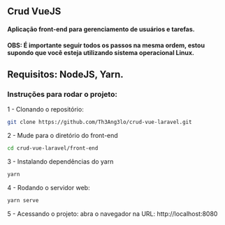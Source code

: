 ## Crud VueJS
#### Aplicação front-end para gerenciamento de usuários e tarefas.

#### OBS: É importante seguir todos os passos na mesma ordem, estou supondo que você esteja utilizando sistema operacional Linux.

## Requisitos: NodeJS, Yarn.

### Instruções para rodar o projeto:

1 - Clonando o repositório:
```zsh
git clone https://github.com/Th3Ang3lo/crud-vue-laravel.git
```

2 - Mude para o diretório do front-end
```zsh
cd crud-vue-laravel/front-end
```

3 - Instalando dependências do yarn
```zsh
yarn
```

4 - Rodando o servidor web:
```zsh
yarn serve
```

5 - Acessando o projeto: abra o navegador na URL: http://localhost:8080
